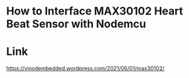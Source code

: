 # How to Interface MAX30102 Heart Beat Sensor with Nodemcu
# Link
https://vinodembedded.wordpress.com/2021/06/01/max30102/
